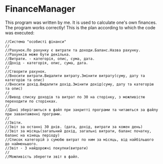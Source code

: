 # FinanceManager
This program was written by me. It is used to calculate one's own finances.
The program works correctly! This is the plan according to which the code was executed:

```
//Система "особисті фінанси"
//
//Рахунок.По рахунку є витрати та доходи.Баланс.Назва рахунку.
//Рахунків може бути декілька.
//Витрати. - категорія, опис, сума, дата.
//Дохід - категорія, опис, сума, дата.
//
//Створити рахунок.
//Вносити витрати.Видалити витрату.Змінити витрату(суму, дату та категорію та опис)
//Вносити дохід.Видалити дохід.Змінити дохід(суму, дату та категорію та опис)
//
//Вивод списку доходів та витрат по 30 на сторінку, з можливістю переходити по сторінках.
//
//Дані зберігаються в файл при закритті програми та читаються за файлу при завантаженні програми.
//
//Звіти.
//Звіт за останні 30 днів. (дата, дохід, витрати за кожен день)
//Звіт за місяць(загальний дохід, загальні витрати, баланс початку, баланс на кінець періоду)
//Список категорій з сумобю витрат по ним за місяць, від найбільшого до найменьшого.
//Звіт - 3 найдорожчі покупки(витрати)
//
//Можливість зберегти звіт в файл.
```
